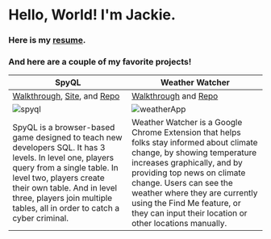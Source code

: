 # Hello, World! I'm Jackie.

### Here is my [resume](https://jackiefeit94.github.io/Resume/).

### And here are a couple of my favorite projects!

SpyQL | Weather Watcher
------------ | -------------
[Walkthrough](https://www.youtube.com/watch?v=F86QpHcykgQ), [Site](https://spyql.herokuapp.com/), and [Repo](https://github.com/jackiefeit94/SpyQL) | [Walkthrough](https://www.youtube.com/watch?v=36AS_etm0JM&feature=youtu.be) and [Repo](https://github.com/Jackie-Sydney-Betsy/weather-chrome-extension)
<img src ="https://media.giphy.com/media/H0XE7IdvG7BJdY8aTD/giphy.gif" alt="spyql" /> | <img src="https://media.giphy.com/media/WD7GdVKKhRDdrfFjaR/giphy.gif" alt="weatherApp" />
SpyQL is a browser-based game designed to teach new developers SQL. It has 3 levels. In level one, players query from a single table. In level two, players create their own table. And in level three, players join multiple tables, all in order to catch a cyber criminal. | Weather Watcher is a Google Chrome Extension that helps folks stay informed about climate change, by showing temperature increases graphically, and by providing top news on climate change. Users can see the weather where they are currently using the Find Me feature, or they can input their location or other locations manually.

<!--
**jackiefeit94/jackiefeit94** is a ✨ _special_ ✨ repository because its `README.md` (this file) appears on your GitHub profile.


